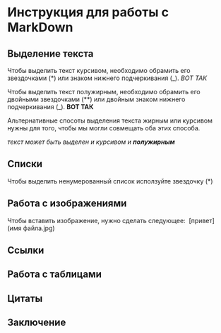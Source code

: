 # Инструкция для работы с MarkDown

## Выделение текста


Чтобы выделить текст курсивом, необходимо обрамить его звездочками (*) или знаком нижнего подчеркивания (_).  *ВОТ ТАК*


Чтобы выделить текст полужирным, необходимо обрамить его двойными звездочками (**) или двойным знаком нижнего подчеркивания (_). **ВОТ ТАК**

Альтернативные спосоты выделения текста жирным или курсивом нужны для того, чтобы мы могли совмещать оба этих способа.


_текст может быть выделен и курсивом и **полужирным**_
## Списки

Чтобы выделить ненумерованный список исползуйте звездочку (*)
## Работа с изображениями

Чтобы вставить изображение, нужно сделать следующее:
![]()
[привет]
(имя файла.jpg)

## Ссылки

## Работа с таблицами

## Цитаты

## Заключение 